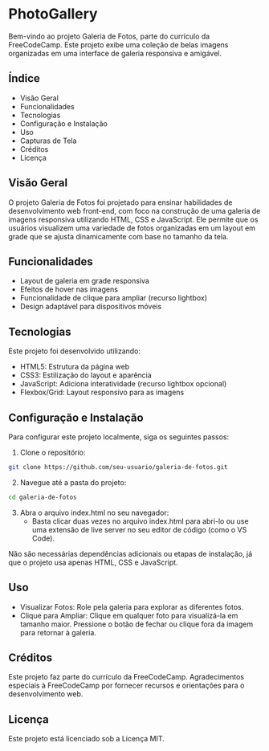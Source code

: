 # PhotoGallery


Bem-vindo ao projeto Galeria de Fotos, parte do currículo da FreeCodeCamp. Este projeto exibe uma coleção de belas imagens organizadas em uma interface de galeria responsiva e amigável.

## Índice
- Visão Geral
- Funcionalidades
- Tecnologias
- Configuração e Instalação
- Uso
- Capturas de Tela
- Créditos
- Licença

## Visão Geral
O projeto Galeria de Fotos foi projetado para ensinar habilidades de desenvolvimento web front-end, com foco na construção de uma galeria de imagens responsiva utilizando HTML, CSS e JavaScript. Ele permite que os usuários visualizem uma variedade de fotos organizadas em um layout em grade que se ajusta dinamicamente com base no tamanho da tela.

## Funcionalidades
- Layout de galeria em grade responsiva
- Efeitos de hover nas imagens
- Funcionalidade de clique para ampliar (recurso lightbox)
- Design adaptável para dispositivos móveis

## Tecnologias
Este projeto foi desenvolvido utilizando:
- HTML5: Estrutura da página web
- CSS3: Estilização do layout e aparência
- JavaScript: Adiciona interatividade (recurso lightbox opcional)
- Flexbox/Grid: Layout responsivo para as imagens

## Configuração e Instalação
Para configurar este projeto localmente, siga os seguintes passos:

1. Clone o repositório:
```bash
git clone https://github.com/seu-usuario/galeria-de-fotos.git
```

2. Navegue até a pasta do projeto:
```bash
cd galeria-de-fotos
```

3. Abra o arquivo index.html no seu navegador:
    - Basta clicar duas vezes no arquivo index.html para abri-lo ou use uma extensão de live server no seu editor de código (como o VS Code).

Não são necessárias dependências adicionais ou etapas de instalação, já que o projeto usa apenas HTML, CSS e JavaScript.

## Uso
- Visualizar Fotos: Role pela galeria para explorar as diferentes fotos.
- Clique para Ampliar: Clique em qualquer foto para visualizá-la em tamanho maior. Pressione o botão de fechar ou clique fora da imagem para retornar à galeria.

## Créditos
Este projeto faz parte do currículo da FreeCodeCamp. Agradecimentos especiais à FreeCodeCamp por fornecer recursos e orientações para o desenvolvimento web.

## Licença
Este projeto está licenciado sob a Licença MIT.
